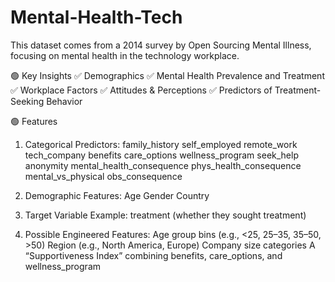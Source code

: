 # Mental-Health-Tech
This dataset comes from a 2014 survey by Open Sourcing Mental Illness, focusing on mental health in the technology workplace.

🟢 Key Insights
   ✅ Demographics
   ✅ Mental Health Prevalence and Treatment
   ✅ Workplace Factors
   ✅ Attitudes & Perceptions
   ✅ Predictors of Treatment-Seeking Behavior

🟢 Features  
   1. Categorical Predictors:
      family_history
      self_employed
      remote_work
      tech_company
      benefits
      care_options
      wellness_program
      seek_help
      anonymity
      mental_health_consequence
      phys_health_consequence
      mental_vs_physical
      obs_consequence
      
   2. Demographic Features:
      Age
      Gender
      Country
      
   3. Target Variable Example:
     treatment (whether they sought treatment)

   4. Possible Engineered Features:
      Age group bins (e.g., <25, 25–35, 35–50, >50)
      Region (e.g., North America, Europe)
      Company size categories
      A “Supportiveness Index” combining benefits, care_options, and wellness_program
